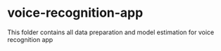 # voice-recognition-app
This folder contains all data preparation and model estimation for voice recognition app
